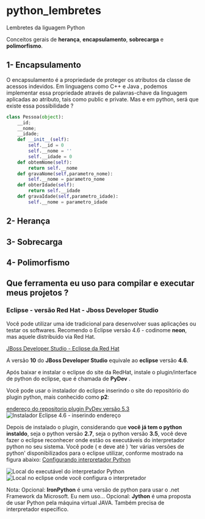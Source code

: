 # python_lembretes
Lembretes da liguagem Python

Conceitos gerais de **herança**, **encapsulamento**, **sobrecarga** e **polimorfismo**.
## 1- **Encapsulamento**
O encapsulamento é a propriedade de proteger os atributos da classe de acessos indevidos. Em linguagens como C++ e Java , podemos implementar essa propriedade através de palavras-chave da linguagem aplicadas ao atributo, tais como public e private. Mas e em python, será que existe essa possibilidade ?
```python
class Pessoa(object):
    __id;
    __nome;
    __idade;
    def __init__(self):
        self.__id = 0
        self.__nome = ''
        self.__idade = 0
    def obtemNome(self):
        return self.__nome
    def gravaNome(self,parametro_nome):
        self.__nome = parametro_nome
    def obterIdade(self):
        return self.__idade
    def gravaIdade(self,parametro_idade):
        self.__nome = parametro_idade

```
## 2- **Herança**
## 3- **Sobrecarga**
## 4- **Polimorfismo**


## Que ferramenta eu uso para compilar e executar meus projetos ?

### Eclipse - versão Red Hat - Jboss Developer Studio

Você pode utilizar uma ide tradicional para desenvolver suas aplicações ou testar os softwares.
Recomendo o Eclipse versão 4.6 - codinome **neon**, mas aquele distribuido via Red Hat.

[JBoss Developer Studio - Eclipse da Red Hat](http://developers.redhat.com/products/devstudio/download/?referrer=jbd)

A versão **10** do  **JBoss Developer Studio** equivale ao **eclipse** versão **4.6**. 

Após baixar e instalar o eclipse do site da RedHat, instale o plugin/interface de python do eclipse, 
que é chamada de **PyDev** .

Você pode usar o instalador do eclipse inserindo o site do repositório do plugin python, mais conhecido como **p2**:

[endereço do repositorio plugin PyDev versão 5.3  ](http://www.pydev.org/updates)
![Instalador Eclipse 4.6 - inserindo endereço](http://download.eclipse.org/errors/content/eclipse-software-install-win10-v1.png)


Depois de instalado o plugin, considerando que **você já tem o python instaldo**, seja o python versão **2.7**, seja o python versão **3.5**, você deve fazer o eclipse reconhecer onde estão os executáveis do interpretador python no seu sistema.
Você pode ( e deve até ) 'ter várias versões de python' disponibilizados para o eclipse utilizar, conforme mostrado na figura abaixo:
[Configurando interpretador Python](http://www.pydev.org/manual_101_interpreter.html)

![Local do executável do interpretador Python](http://www.pydev.org/images/interpreter_mac.png)
![Local no eclipse onde você configura o interpretador](http://www.pydev.org/images/interpreter.png)

Nota: 
Opcional: **IronPython** é uma versão de python para usar o .net Framework da Microsoft. Eu nem uso...
Opcional: **Jython** é uma proposta de usar Python pela máquina virtual JAVA. Também precisa de interpretador específico.


